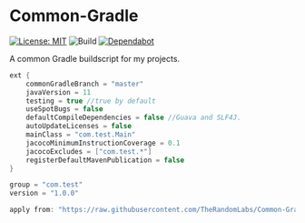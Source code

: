 # Common-Gradle

[![License: MIT](https://img.shields.io/badge/License-MIT-green.svg)](https://opensource.org/licenses/MIT)
![Build](https://github.com/TheRandomLabs/Common-Gradle/workflows/Build/badge.svg?branch=master)
[![Dependabot](https://badgen.net/dependabot/TheRandomLabs/Common-Gradle/?icon=dependabot)](https://dependabot.com/)

A common Gradle buildscript for my projects.

```groovy
ext {
	commonGradleBranch = "master"
	javaVersion = 11
	testing = true //true by default
	useSpotBugs = false
	defaultCompileDependencies = false //Guava and SLF4J.
	autoUpdateLicenses = false
	mainClass = "com.test.Main"
	jacocoMinimumInstructionCoverage = 0.1
	jacocoExcludes = ["com.test.*"]
	registerDefaultMavenPublication = false
}

group = "com.test"
version = "1.0.0"

apply from: "https://raw.githubusercontent.com/TheRandomLabs/Common-Gradle/${project.commonGradleBranch}/build.gradle"
```
